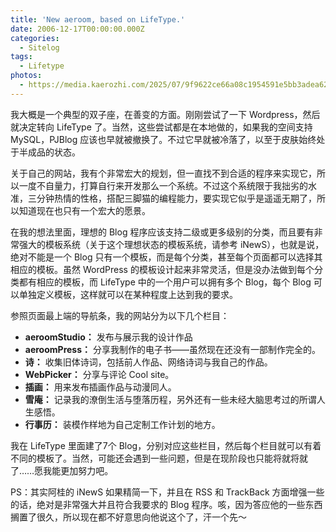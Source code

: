 ```yaml
---
title: 'New aeroom, based on LifeType.'
date: 2006-12-17T00:00:00.000Z
categories:
  - Sitelog
tags:
  - Lifetype
photos:
  - https://media.kaerozhi.com/2025/07/9f9622ce66a08c1954591e5bb3adea62.webp
---
```

我大概是一个典型的双子座，在善变的方面。刚刚尝试了一下 Wordpress，然后就决定转向 LifeType 了。当然，这些尝试都是在本地做的，如果我的空间支持 MySQL，PJBlog 应该也早就被撤换了。不过它早就被冷落了，以至于皮肤始终处于半成品的状态。

关于自己的网站，我有个非常宏大的规划，但一直找不到合适的程序来实现它，所以一度不自量力，打算自行来开发那么一个系统。不过这个系统限于我拙劣的水准，三分钟热情的性格，搭配三脚猫的编程能力，要实现它似乎是遥遥无期了，所以知道现在也只有一个宏大的愿景。

<!-- more -->

在我的想法里面，理想的 Blog 程序应该支持二级或更多级别的分类，而且要有非常强大的模板系统（关于这个理想状态的模板系统，请参考 iNewS），也就是说，绝对不能是一个 Blog 只有一个模板，而是每个分类，甚至每个页面都可以选择其相应的模板。虽然 WordPress 的模板设计起来非常灵活，但是没办法做到每个分类都有相应的模板，而 LifeType 中的一个用户可以拥有多个 Blog，每个 Blog 可以单独定义模板，这样就可以在某种程度上达到我的要求。

参照页面最上端的导航条，我的网站分为以下几个栏目：

- **aeroomStudio：** 发布与展示我的设计作品
- **aeroomPress：** 分享我制作的电子书——虽然现在还没有一部制作完全的。
- **诗：** 收集旧体诗词，包括前人作品、网络诗词与我自己的作品。
- **WebPicker：** 分享与评论 Cool site。
- **插画：** 用来发布插画作品与动漫同人。
- **雪庵：** 记录我的潦倒生活与堕落历程，另外还有一些未经大脑思考过的所谓人生感悟。
- **行事历：** 装模作样地为自己定制工作计划的地方。

我在 LifeType 里面建了7个 Blog，分别对应这些栏目，然后每个栏目就可以有着不同的模板了。当然，可能还会遇到一些问题，但是在现阶段也只能将就将就了……愿我能更加努力吧。

PS：其实阿桂的 iNewS 如果精简一下，并且在 RSS 和 TrackBack 方面增强一些的话，绝对是非常强大并且符合我要求的 Blog 程序。咳，因为答应他的一些东西搁置了很久，所以现在都不好意思向他说这个了，汗一个先～
